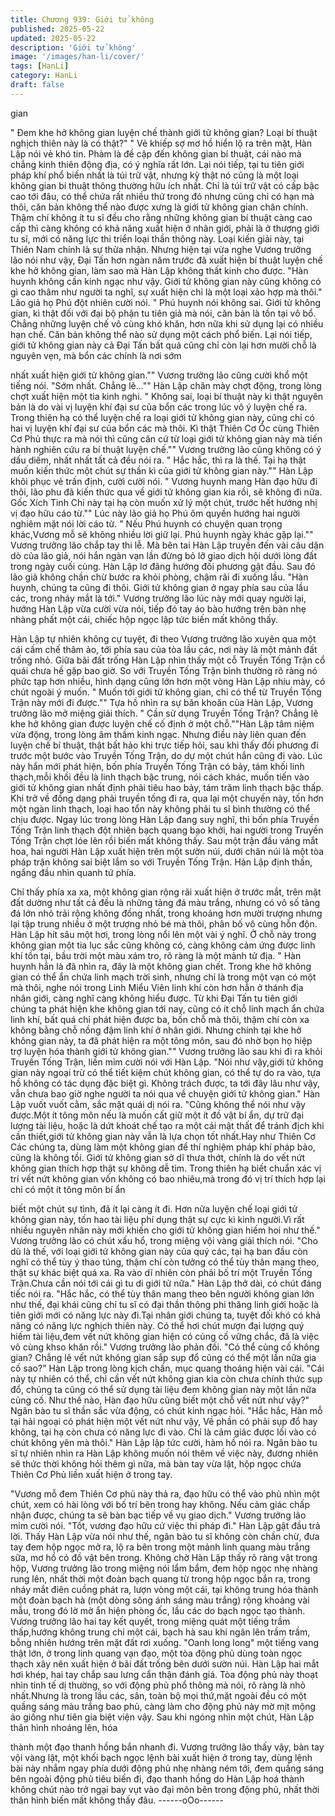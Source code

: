 ```yaml
---
title: Chương 939: Giới tử không
published: 2025-05-22
updated: 2025-05-22
description: 'Giới tử không'
image: '/images/han-li/cover/'
tags: [HanLi]
category: HanLi
draft: false
---
```


gian

" Đem khe hở không gian luyện chế thành giới tử không gian?
Loại bí thuật nghịch thiên này là có thật?" " Vẻ khiếp sợ mơ hồ
hiển lộ ra trên mặt, Hàn Lập nói vẻ khó tin.
Phàm là đề cập đến không gian bí thuật, cái nào mà chẳng kinh
thiên động địa, có ý nghĩa rất lớn. Lại nói tiếp, tại tu tiên giới pháp
khí phổ biến nhất là túi trữ vật, nhưng kỳ thật nó cũng là một loại
không gian bí thuật thông thường hữu ích nhất. Chỉ là túi trữ vật
có cấp bậc cao tới đâu, có thể chứa rất nhiều thứ trong đó nhưng
cũng chỉ có hạn mà thôi, căn bản không thể nào được xưng là giới
tử không gian chân chính.
Thậm chí không ít tu sĩ đều cho rằng những không gian bí thuật
càng cao cấp thì càng không có khả năng xuất hiện ở nhân giới,
phải là ở thượng giới tu sĩ, mới có năng lực thi triển loại thần thông
này. Loại kiến giải này, tại Thiên Nam chính là sự thừa nhận.
Nhưng hiện tại vừa nghe Vương trưởng lão nói như vậy, Đại Tấn
hơn ngàn năm trước đã xuất hiện bí thuật luyện chế khe hở không
gian, làm sao mà Hàn Lập không thất kinh cho được.
"Hàn huynh không cần kinh ngạc như vậy. Giới tử không gian này
cũng không có gì cao thâm như người ta nghĩ, sự xuất hiện chỉ là
một loại xảo hợp mà thôi." Lão giả họ Phú đột nhiên cười nói.
" Phú huynh nói không sai. Giới tử không gian, kì thật đối với đại
bộ phận tu tiên giả mà nói, căn bản là tồn tại vô bổ. Chẳng những
luyện chế vô cùng khó khăn, hơn nữa khi sử dụng lại có nhiều
hạn chế. Căn bản không thể nào sử dụng một cách phổ biến. Lại
nói tiếp, giới tử không gian này cả Đại Tấn bất quá cũng chỉ còn
lại hơn mười chỗ là nguyên vẹn, mà bổn các chính là nơi sớm

nhất xuất hiện giới tử không gian."" Vương trưởng lão cũng cười
khổ một tiếng nói.
"Sớm nhất. Chẳng lẽ…"" Hàn Lập chân mày chợt động, trong
lòng chợt xuất hiện một tia kinh nghi.
" Không sai, loại bí thuật này kì thật nguyên bản là do vài vị luyện
khí đại sư của bổn các trong lúc vô ý luyện chế ra. Trong thiên hạ
có thể luyện chế ra loại giới tử không gian này, cũng chỉ có hai vị
luyện khí đại sư của bổn các mà thôi. Kì thật Thiên Cơ Ốc cùng
Thiên Cơ Phủ thực ra mà nói thì cũng căn cứ từ loại giới tử không
gian này mà tiến hành nghiên cứu ra bí thuật luyện chế."" Vương
trưởng lão cũng không có ý dấu diếm, nhất nhất tất cả đều nói ra.
" Hắc hắc, thì ra là thế. Tại hạ thật muốn kiến thức một chút sự
thần kì của giới tử không gian này."" Hàn Lập khôi phục vẻ trấn
định, cười cười nói.
" Vương huynh mang Hàn đạo hữu đi thôi, lão phu đã kiến thức
qua về giới tử không gian kia rồi, sẽ không đi nữa. Gốc Xích Tinh
Chi này tại hạ còn muốn xử lý một chút, trước hết hướng nhị vị
đạo hữu cáo từ."" Lúc này lão giả họ Phú ôm quyền hướng hai
người nghiêm mặt nói lời cáo từ.
" Nếu Phú huynh có chuyện quan trọng khác,Vương mỗ sẽ không
nhiều lời giữ lại. Phú huynh ngày khác gặp lại."" Vương trưởng
lão chắp tay thi lễ.
Mà bên tai Hàn Lập truyền đến vài câu dặn dò của lão giả, nói
hắn ngàn vạn lần đừng bỏ lỡ giao dịch hội dưới lòng đất trong
ngày cuối cùng. Hàn Lập lơ đãng hướng đối phương gật đầu.
Sau đó lão giả không chần chừ bước ra khỏi phòng, chậm rãi đi
xuống lầu.
"Hàn huynh, chúng ta cũng đi thôi. Giới tử không gian ở ngay
phía sau của lầu các, trong nháy mắt là tới." Vương trưởng lão lúc
này mới quay người lại, hướng Hàn Lập vừa cười vừa nói, tiếp đó
tay áo bào hướng trên bàn nhẹ nhàng phất một cái, chiếc hộp
ngọc lập tức biến mất không thấy.

Hàn Lập tự nhiên không cự tuyệt, đi theo Vương trưởng lão xuyên
qua một cái cấm chế thâm ảo, tới phía sau của tòa lầu các, nơi
này là một mảnh đất trống nhỏ. Giữa bãi đất trống Hàn Lập nhìn
thấy một cỗ Truyền Tống Trận cổ quái chưa hề gặp bao giờ.
So với Truyền Tống Trận bình thường rõ ràng nó phức tạp hơn
nhiều, hình dạng cũng lớn hơn một vòng
Hàn Lập nhíu mày, có chút ngoài ý muốn.
" Muốn tới giới tử không gian, chỉ có thể từ Truyền Tống Trận này
mới đi được."" Tựa hồ nhìn ra sự băn khoăn của Hàn Lập, Vương
trưởng lão mở miệng giải thích.
" Cần sử dụng Truyền Tống Trận? Chẳng lẽ khe hở không gian
được luyện chế cố định ở một chỗ.""Hàn Lập tâm niệm vừa động,
trong lòng âm thầm kinh ngạc. Nhưng điều này liên quan đến
luyện chế bí thuật, thật bất hảo khi trực tiếp hỏi, sau khi thấy đối
phương đi trước một bước vào Truyền Tống Trận, do dự một chút
hắn cũng đi vào.
Lúc này hắn mới phát hiện, bốn phía Truyền Tống Trận có bảy,
tám khối linh thạch,mỗi khối đều là linh thạch bậc trung, nói cách
khác, muốn tiến vào giới tử không gian nhất định phải tiêu hao
bảy, tám trăm linh thạch bậc thấp. Khi trở về đồng dạng phải
truyền tống đi ra, qua lại một chuyến này, tốn hơn một ngàn linh
thạch, loại hao tổn này không phải tu sĩ bình thường có thể chịu
được.
Ngay lúc trong lòng Hàn Lập đang suy nghĩ, thì bốn phía Truyền
Tống Trận linh thạch đột nhiên bạch quang bạo khởi, hai người
trong Truyền Tống Trận chợt lóe lên rồi biến mất không thấy.
Sau một trận đầu váng mắt hoa, hai người Hàn Lập xuất hiện trên
một sườn núi, dưới chân núi là một tòa pháp trận không sai biệt
lắm so với Truyền Tống Trận.
Hàn Lập định thần, ngẩng đầu nhìn quanh tứ phía.

Chỉ thấy phía xa xa, một không gian rộng rãi xuất hiện ở trước
mắt, trên mặt đất dường như tất cả đều là những tảng đá màu
trắng, nhưng có vô số tảng đá lớn nhỏ trải rộng không đồng nhất,
trong khoảng hơn mười trượng nhưng lại tập trung nhiều ở một
trượng nhỏ bé mà thôi, phân bố vô cùng hỗn độn.
Hàn Lập hít sâu một hơi, trong lòng nổi lên một vài ý nghĩ. Ở chỗ
này trong không gian một tia lục sắc cũng không có, càng không
cảm ứng được linh khí tồn tại, bầu trời một màu xám tro, rõ ràng
là một mảnh tử địa.
" Hàn huynh hẳn là đã nhìn ra, đây là một không gian chết.
Trong khe hở không gian có thể ẩn chứa linh mạch trời sinh,
nhưng chỉ là trong một vạn có một mà thôi, nghe nói trong Linh
Miểu Viên linh khí còn hơn hẳn ở thánh địa nhân giới, càng nghĩ
càng không hiểu được. Từ khi Đại Tấn tu tiên giới chúng ta phát
hiện khe không gian tới nay, cũng có ít chỗ linh mạch ẩn chứa linh
khí, bất quá chỉ phát hiện được ba, bốn chỗ mà thôi, thậm chí còn
xa không bằng chỗ nồng đậm linh khí ở nhân giới. Nhưng chính
tại khe hở không gian này, ta đã phát hiện ra một tông môn, sau
đó nhờ bọn họ hiệp trợ luyện hóa thành giới tử không gian.""
Vương trưởng lão sau khi đi ra khỏi Truyền Tống Trận, liền mỉm
cười nói với Hàn Lập.
"Nói như vậy,giới tử không gian này ngoại trừ có thể tiết kiệm chút
không gian, có thể tự do ra vào, tựa hồ không có tác dụng đặc
biệt gì. Không trách được, ta tới đây lâu như vậy, vẫn chưa bao
giờ nghe người ta nói qua về chuyện giới tử không gian." Hàn Lập
vuốt vuốt cằm, sắc mặt quái dị nói ra.
"Cũng không thể nói như vậy được.Một ít tông môn nếu là muốn
cất giữ một ít đồ vật bí ẩn, dự trữ đại lượng tài liệu, hoặc là dứt
khoát chế tạo ra một cái mật thất để tránh địch khi cần thiết,giới tử
không gian này vẫn là lựa chọn tốt nhất.Hay như Thiên Cơ Các
chúng ta, dùng làm một không gian để thí nghiệm pháp khí pháp
bảo, cũng là không tồi. Giới tử không gian sở dĩ thưa thớt, chính là
do vết nứt không gian thích hợp thật sự không dễ tìm. Trong thiên
hạ biết chuẩn xác vị trí vết nứt không gian vốn không có bao
nhiêu,mà trong đó vị trí thích hợp lại chỉ có một ít tông môn bí ẩn

biết một chút sự tình, đã ít lại càng ít đi. Hơn nữa luyện chế loại
giới tử không gian này, tốn hao tài liệu phí dụng thật sự cực kì
kinh người.Vì rất nhiều nguyên nhân này mới khiến cho giới tử
không gian hiếm hoi như thế." Vương trưởng lão có chút xấu hổ,
trong miệng vội vàng giải thích nói.
"Cho dù là thế, với loại giới tử không gian này của quý các, tại hạ
ban đầu còn nghĩ có thể tùy ý thao túng, thậm chí còn tưởng có
thể tùy thân mang theo, thật sự khác biệt quá xa. Ra vào dĩ nhiên
còn phải bố trí một Truyền Tống Trận.Chưa cần nói tới cái gì tu di
giới tử nữa." Hàn Lập thở dài, có chút đáng tiếc nói ra.
"Hắc hắc, có thể tùy thân mang theo bên người không gian lớn
như thế, đại khái cũng chỉ tu sĩ có đại thần thông phi thăng linh
giới hoặc là tiên giới mới có năng lực này đi.Tại nhân giới chúng
ta, tuyệt đối khó có khả năng có năng lực nghịch thiên này. Có thể
hơi chút mượn đại lượng quý hiếm tài liệu,đem vết nứt không gian
hiện có củng cố vững chắc, đã là việc vô cùng khso khăn rồi."
Vương trưởng lão phản đối.
"Có thể củng cố không gian? Chẳng lẽ vết nứt không gian sắp
sụp đổ cũng có thể một lần nữa gia cố sao?" Hàn Lập trong lòng
kịch chấn, mục quang thoáng hiện vài cái.
"Cái này tự nhiên có thể, chỉ cần vết nứt không gian kia còn chưa
chính thức sụp đổ, chúng ta cũng có thể sử dụng tài liệu đem
không gian này một lần nữa củng cố. Như thế nào, Hàn đạo hữu
cũng biết một chỗ vết nứt như vậy?" Ngân bào tu sĩ thần sắc vừa
động, có chút kinh ngạc hỏi.
"Hắc hắc, Hàn mỗ tại hải ngoại có phát hiện một vết nứt như vậy,
Về phần có phải sụp đổ hay không, tại hạ còn chưa có năng lực đi
vào. Chỉ là cảm giác được lối vào có chút không yên mà thôi."
Hàn Lập lập tức cười, hàm hồ nói ra.
Ngân bào tu sĩ tự nhiên nhìn ra Hàn Lập không muốn nói thêm về
việc này, đương nhiên sẽ thức thời không hỏi thêm gì nữa, mà
bàn tay vừa lật, hộp ngọc chứa Thiên Cơ Phủ liền xuất hiện ở
trong tay.

"Vương mỗ đem Thiên Cơ phủ này thả ra, đạo hữu có thể vào
phủ nhìn một chút, xem có hài lòng với bố trí bên trong hay
không. Nếu cảm giác chấp nhận được, chúng ta sẽ bàn bạc tiếp
về
vụ giao dịch." Vương trưởng lão mỉm cười nói.
"Tốt, vương đạo hữu cứ việc thi pháp đi." Hàn Lập gật đầu trả lời.
Thấy Hàn Lập vừa nói như thế, ngân bào tu sĩ không còn chần
chừ, đưa tay đem hộp ngọc mở ra, lộ ra bên trong một mảnh linh
quang màu trắng sữa, mơ hồ có đồ vật bên trong.
Không chờ Hàn Lập thấy rõ ràng vật trong hộp, Vương trưởng lão
trong miệng nói lẩm bẩm, đem hộp ngọc nhẹ nhàng rung lên, nhất
thời một đoàn bạch quang từ trong hộp ngọc bắn ra, trong nháy
mắt điên cuồng phát ra, lượn vòng một cái, tại không trung hóa
thành một đoàn bạch hà (một dòng sông ánh sáng màu trắng)
rộng khoảng vài mẫu, trong đó lờ mờ ẩn hiện phòng ốc, lầu các
do bạch ngọc tạo thành.
Vương trưởng lão hai tay kết quyết, trong miệng quát một tiếng
trầm thấp,hướng không trung chỉ một cái, bạch hà sau khi ngân
lên trầm trầm, bỗng nhiên hướng trên mặt đất rơi xuống.
"Oanh long long" một tiếng vang thật lớn, ở trong linh quang vạn
đạo, một tòa động phủ dùng toàn ngọc thạch xây nên xuất hiện ở
bãi đất trống bên dưới sườn núi.
Hàn Lập hai mắt hơi khép, hai tay chắp sau lưng cẩn thận đánh
giá.
Tòa động phủ này thoạt nhìn tinh tế dị thường, so với động phủ
phổ thông mà nói, rõ ràng là nhỏ nhất.Nhưng là trong lầu các,
sân, toàn bộ mọi thứ,mặt ngoài đều có một quầng sáng màu trắng
bao phủ, càng làm cho động phủ này mờ mịt mộng ảo giống như
tiên gia biệt viện vậy.
Sau khi ngóng nhìn một chút, Hàn Lập thân hình nhoáng lên, hóa

thành một đạo thanh hồng bắn nhanh đi.
Vương trưởng lão thấy vậy, bàn tay vội vàng lật, một khối bạch
ngọc lệnh bài xuất hiện ở trong tay, dùng lệnh bài này nhắm ngay
phía dưới động phủ nhẹ nhàng ném tới, đem quầng sáng bên
ngoài động phủ tiêu biến đi, đạo thanh hồng do Hàn Lập hoá
thành không chút nào trở ngại bay vụt vào đại môn bên trong
động phủ, nhất thời thân hình biến mất không thấy đâu.
------oOo------
